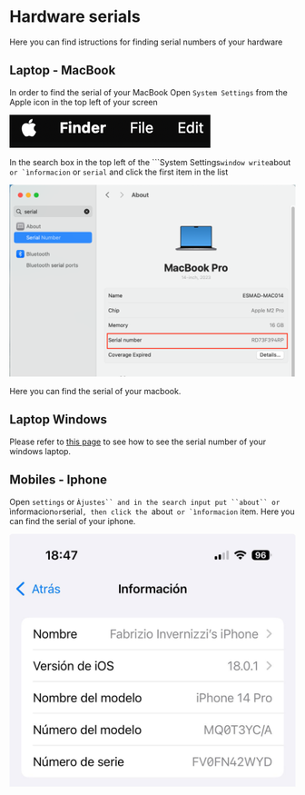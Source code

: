 # Hardware serials

Here you can find istructions for finding serial numbers of your hardware

## Laptop - MacBook

In order to find the serial of your MacBook Open ``System Settings`` from the Apple icon in the top left of your screen

![apple](./images/apple.png)

In the search box in the top left of the ```System Settings`` window write ``about`` or `ìnformacion`` or ``serial`` and click the first item in the list

![apple](./images/apple_serial.png)

Here you can find the serial of your macbook.


## Laptop Windows

Please refer to [this page](https://www.howtogeek.com/294712/how-to-find-your-windows-pcs-serial-number/) to see how to see the serial number of your windows laptop.


## Mobiles - Iphone

Open ``settings`` or `Àjustes`` and in the search input put ``about`` or `ìnformacion`` or ``serial``, then click the ``about`` or `ìnformacion`` item.
Here you can find the serial of your iphone.

![iphone_serial](./images/serial_iphone.jpeg)
